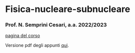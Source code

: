 # Fisica-nucleare-subnucleare

### Prof. N. Semprini Cesari, a.a. 2022/2023

[pagina del corso](https://www.unibo.it/it/didattica/insegnamenti/insegnamento/2022/434327)

Versione pdf degli appunti [qui](output/appunti-nucleare.pdf).
